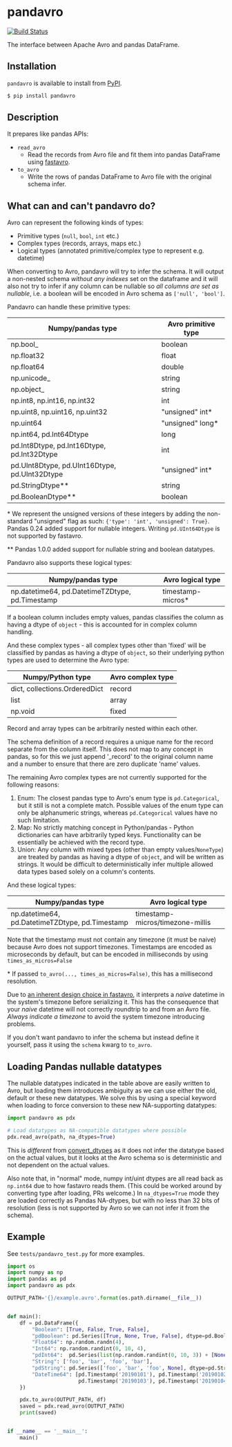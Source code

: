 # pandavro

[![Build Status](https://travis-ci.org/ynqa/pandavro.svg?branch=master)](https://travis-ci.org/ynqa/pandavro)

The interface between Apache Avro and pandas DataFrame.

## Installation

`pandavro` is available to install from [PyPI](https://pypi.org/project/pandavro/).

```bash
$ pip install pandavro
```

## Description

It prepares like pandas APIs:

- `read_avro`
    - Read the records from Avro file and fit them into pandas DataFrame using [fastavro](https://github.com/tebeka/fastavro).
- `to_avro`
    - Write the rows of pandas DataFrame to Avro file with the original schema infer.

## What can and can't pandavro do?

Avro can represent the following kinds of types:
- Primitive types (`null`, `bool`, `int` etc.)
- Complex types (records, arrays, maps etc.)
- Logical types (annotated primitive/complex type to represent e.g. datetime)

When converting to Avro, pandavro will try to infer the schema. It will output a non-nested schema *without any indexes* set on the dataframe and it will also not try to infer if any column can be nullable so *all columns are set as nullable*, i.e. a boolean will be encoded in Avro schema as `['null', 'bool']`.

Pandavro can handle these primitive types:

| Numpy/pandas type                             | Avro primitive type |
|-----------------------------------------------|---------------------|
| np.bool_                                      | boolean             |
| np.float32                                    | float               |
| np.float64                                    | double              |
| np.unicode_                                   | string              |
| np.object_                                    | string              |
| np.int8, np.int16, np.int32                   | int                 |
| np.uint8, np.uint16, np.uint32                | "unsigned" int*     |
| np.uint64                                     | "unsigned" long*    |
| np.int64, pd.Int64Dtype                       | long                |
| pd.Int8Dtype, pd.Int16Dtype, pd.Int32Dtype    | int                 |
| pd.UInt8Dtype, pd.UInt16Dtype, pd.UInt32Dtype | "unsigned" int*     |
| pd.StringDtype**                              | string              |
| pd.BooleanDtype**                             | boolean             |

\* We represent the unsigned versions of these integers by adding the non-standard "unsigned" flag as such: `{'type': 'int', 'unsigned': True}`.  Pandas 0.24 added support for nullable integers. Writing `pd.UInt64Dtype` is not supported by fastavro.

\** Pandas 1.0.0 added support for nullable string and boolean datatypes.

Pandavro also supports these logical types:

| Numpy/pandas type                               | Avro logical type  |
|-------------------------------------------------|--------------------|
| np.datetime64, pd.DatetimeTZDtype, pd.Timestamp | timestamp-micros*  |
If a boolean column includes empty values, pandas classifies the column as having a dtype of `object` - this is accounted for in complex column handling.


And these complex types - all complex types other than 'fixed' will be classified by pandas as having a dtype of `object`, so their underlying python types are used to determine the Avro type:

| Numpy/Python type             | Avro complex type |
|-------------------------------|-------------------|
| dict, collections.OrderedDict | record            |
| list                          | array             |
| np.void                       | fixed             |

Record and array types can be arbitrarily nested within each other.

The schema definition of a record requires a unique name for the record separate from the column itself. This does not map to any concept in pandas, so for this we just append '_record' to the original column name and a number to ensure that there are zero duplicate 'name' values.

The remaining Avro complex types are not currently supported for the following reasons:
1. Enum: The closest pandas type to Avro's enum type is `pd.Categorical`, but it still is not a complete match. Possible values of the enum type can only be alphanumeric strings, whereas `pd.Categorical` values have no such limitation.
2. Map: No strictly matching concept in Python/pandas - Python dictionaries can have arbitrarily typed keys. Functionality can be essentially be achieved with the record type.
3. Union: Any column with mixed types (other than empty values/`NoneType`) are treated by pandas as having a dtype of `object`, and will be written as strings. It would be difficult to deterministically infer multiple allowed data types based solely on a column's contents.


And these logical types:

| Numpy/pandas type                               | Avro logical type                 |
|-------------------------------------------------|-----------------------------------|
| np.datetime64, pd.DatetimeTZDtype, pd.Timestamp | timestamp-micros/timezone-millis  |

Note that the timestamp must not contain any timezone (it must be naive) because Avro does not support timezones.
Timestamps are encoded as microseconds by default, but can be encoded in milliseconds by using `times_as_micros=False`

\* If passed `to_avro(..., times_as_micros=False)`, this has a millisecond resolution.

Due to [an inherent design choice in fastavro](https://github.com/fastavro/fastavro/issues/409), it interprets a *naive* datetime in the system's timezone before serializing it. This has the consequence that your *naive* datetime will not correctly roundtrip to and from an Avro file. *Always indicate a timezone* to avoid the system timezone introducing problems.

If you don't want pandavro to infer the schema but instead define it yourself, pass it using the `schema` kwarg to `to_avro`.

## Loading Pandas nullable datatypes
The nullable datatypes indicated in the table above are easily written to Avro, but loading them introduces ambiguity as we can use either the old, default or these new datatypes. We solve this by using a special keyword when loading to force conversion to these new NA-supporting datatypes:

```python
import pandavro as pdx

# Load datatypes as NA-compatible datatypes where possible
pdx.read_avro(path, na_dtypes=True)
```

This is *different* from [convert_dtypes](https://pandas.pydata.org/docs/whatsnew/v1.0.0.html#convert-dtypes-method-to-ease-use-of-supported-extension-dtypes) as it does not infer the datatype based on the actual values, but it looks at the Avro schema so is deterministic and not dependent on the actual values.

Also note that, in "normal" mode, numpy int/uint dtypes are all read back as `np.int64` due to how fastavro reads them. (This could be worked around by converting type after loading, PRs welcome.) In `na_dtypes=True` mode they are loaded correctly as Pandas NA-dtypes, but with no less than 32 bits of resolution (less is not supported by Avro so we can not infer it from the schema).

## Example

See `tests/pandavro_test.py` for more examples.

```python
import os
import numpy as np
import pandas as pd
import pandavro as pdx

OUTPUT_PATH='{}/example.avro'.format(os.path.dirname(__file__))


def main():
    df = pd.DataFrame({
        "Boolean": [True, False, True, False],
        "pdBoolean": pd.Series([True, None, True, False], dtype=pd.BooleanDtype()),
        "Float64": np.random.randn(4),
        "Int64": np.random.randint(0, 10, 4),
        "pdInt64":  pd.Series(list(np.random.randint(0, 10, 3)) + [None], dtype=pd.Int64Dtype()),
        "String": ['foo', 'bar', 'foo', 'bar'],
        "pdString": pd.Series(['foo', 'bar', 'foo', None], dtype=pd.StringDtype()),
        "DateTime64": [pd.Timestamp('20190101'), pd.Timestamp('20190102'),
                       pd.Timestamp('20190103'), pd.Timestamp('20190104')]
    })

    pdx.to_avro(OUTPUT_PATH, df)
    saved = pdx.read_avro(OUTPUT_PATH)
    print(saved)


if __name__ == '__main__':
    main()
```
